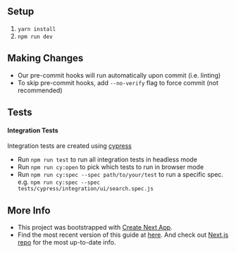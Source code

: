 ## Setup

1. `yarn install`
2. `npm run dev`

## Making Changes

- Our pre-commit hooks will run automatically upon commit (i.e. linting)
- To skip pre-commit hooks, add `--no-verify` flag to force commit (not recommended)

## Tests

#### Integration Tests

Integration tests are created using [cypress](https://www.cypress.io/)

- Run `npm run test` to run all integration tests in headless mode
- Run `npm run cy:open` to pick which tests to run in browser mode
- Run `npm run cy:spec --spec path/to/your/test` to run a specific spec.  
  e.g. `npm run cy:spec --spec tests/cypress/integration/ui/search.spec.js`

## More Info

- This project was bootstrapped with [Create Next App](https://github.com/segmentio/create-next-app).
- Find the most recent version of this guide at [here](https://github.com/segmentio/create-next-app/blob/master/lib/templates/default/README.md). And check out [Next.js repo](https://github.com/zeit/next.js) for the most up-to-date info.

